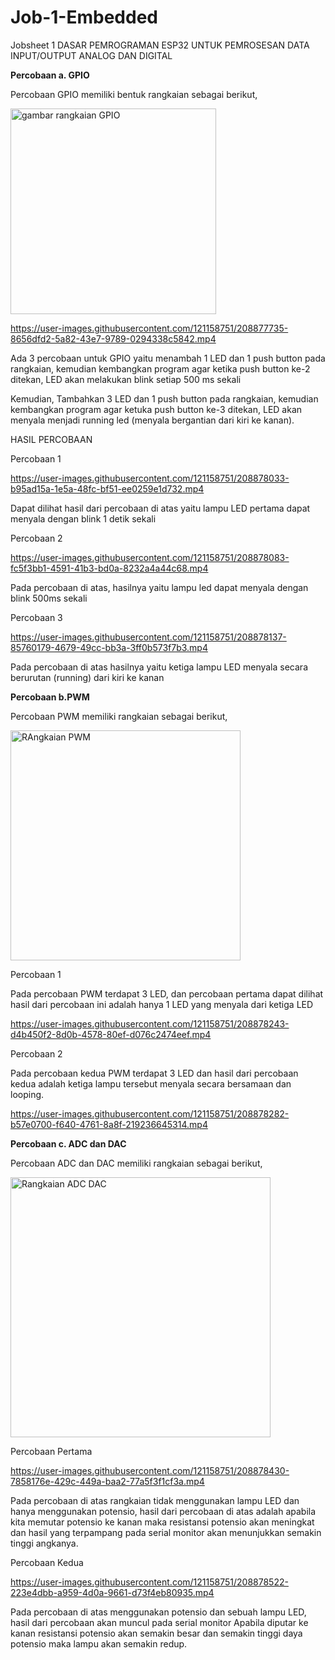 # Job-1-Embedded
Jobsheet 1 DASAR PEMROGRAMAN ESP32 UNTUK  PEMROSESAN DATA INPUT/OUTPUT ANALOG  DAN DIGITAL

**Percobaan a. GPIO**

Percobaan GPIO memiliki bentuk rangkaian sebagai berikut,

<img width="329" alt="gambar rangkaian GPIO" src="https://user-images.githubusercontent.com/121158751/208877546-5725864b-c010-41bd-97c4-62e95759138d.png">





https://user-images.githubusercontent.com/121158751/208877735-8656dfd2-5a82-43e7-9789-0294338c5842.mp4


Ada 3 percobaan untuk GPIO yaitu menambah 1 LED dan 1 push button pada rangkaian, kemudian kembangkan 
program agar ketika push button ke-2 ditekan, LED akan melakukan blink 
setiap 500 ms sekali

Kemudian, Tambahkan 3 LED dan 1 push button pada rangkaian, kemudian kembangkan 
program agar ketuka push button ke-3 ditekan, LED akan menyala menjadi 
running led (menyala bergantian dari kiri ke kanan). 

HASIL PERCOBAAN

Percobaan 1



https://user-images.githubusercontent.com/121158751/208878033-b95ad15a-1e5a-48fc-bf51-ee0259e1d732.mp4



Dapat dilihat hasil dari percobaan di atas yaitu lampu LED pertama dapat menyala dengan blink 1 detik sekali

Percobaan 2



https://user-images.githubusercontent.com/121158751/208878083-fc5f3bb1-4591-41b3-bd0a-8232a4a44c68.mp4



Pada percobaan di atas, hasilnya yaitu lampu led dapat menyala dengan blink 500ms sekali

Percobaan 3 



https://user-images.githubusercontent.com/121158751/208878137-85760179-4679-49cc-bb3a-3ff0b573f7b3.mp4



Pada percobaan di atas hasilnya yaitu ketiga lampu LED menyala secara berurutan (running) dari kiri ke kanan


**Percobaan b.PWM**

Percobaan PWM memiliki rangkaian sebagai berikut,


<img width="368" alt="RAngkaian PWM" src="https://user-images.githubusercontent.com/121158751/208878195-72d003c8-b8e5-413f-af7b-db0d80b11633.png">



Percobaan 1 

Pada percobaan PWM terdapat 3 LED, dan percobaan pertama dapat dilihat hasil dari percobaan ini adalah hanya 
1 LED yang menyala dari ketiga LED 



https://user-images.githubusercontent.com/121158751/208878243-d4b450f2-8d0b-4578-80ef-d076c2474eef.mp4



Percobaan 2

Pada percobaan kedua PWM terdapat 3 LED dan hasil dari percobaan kedua adalah ketiga lampu tersebut
menyala secara bersamaan dan looping.




https://user-images.githubusercontent.com/121158751/208878282-b57e0700-f640-4761-8a8f-219236645314.mp4




**Percobaan c. ADC dan DAC**

Percobaan ADC dan DAC memiliki rangkaian sebagai berikut,


<img width="416" alt="Rangkaian ADC DAC" src="https://user-images.githubusercontent.com/121158751/208878367-05df5a59-9b79-4be6-a5e2-5ae79f7ad04a.png">


Percobaan Pertama



https://user-images.githubusercontent.com/121158751/208878430-7858176e-429c-449a-baa2-77a5f3f1cf3a.mp4



Pada percobaan di atas rangkaian tidak menggunakan lampu LED dan hanya menggunakan potensio, hasil dari percobaan di atas adalah
apabila kita memutar potensio ke kanan maka resistansi potensio akan meningkat dan hasil yang terpampang pada serial monitor
akan menunjukkan semakin tinggi angkanya.

Percobaan Kedua



https://user-images.githubusercontent.com/121158751/208878522-223e4dbb-a959-4d0a-9661-d73f4eb80935.mp4



Pada percobaan di atas menggunakan potensio dan sebuah lampu LED, hasil dari percobaan akan muncul pada serial monitor
Apabila diputar ke kanan resistansi potensio akan semakin besar dan semakin tinggi daya potensio maka lampu akan semakin redup.

